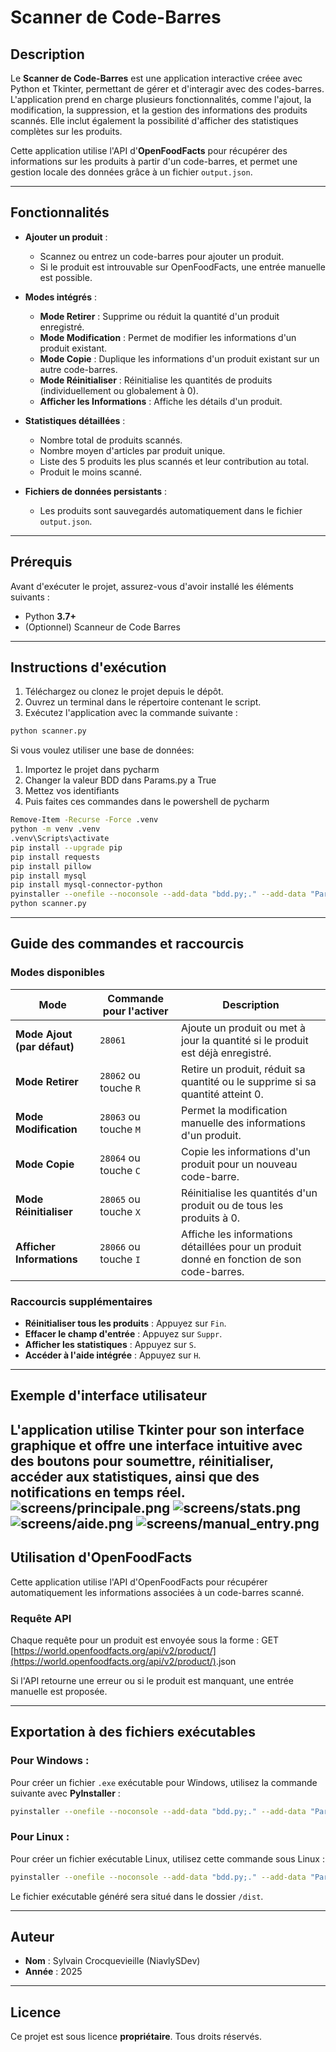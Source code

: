 # Scanner de Code-Barres

## Description

Le **Scanner de Code-Barres** est une application interactive créee avec Python et Tkinter, permettant de gérer et d'interagir avec des codes-barres. L'application prend en charge plusieurs fonctionnalités, comme l'ajout, la modification, la suppression, et la gestion des informations des produits scannés. Elle inclut également la possibilité d'afficher des statistiques complètes sur les produits.

Cette application utilise l'API d'**OpenFoodFacts** pour récupérer des informations sur les produits à partir d'un code-barres, et permet une gestion locale des données grâce à un fichier `output.json`.

---

## Fonctionnalités

- **Ajouter un produit** :
  - Scannez ou entrez un code-barres pour ajouter un produit.
  - Si le produit est introuvable sur OpenFoodFacts, une entrée manuelle est possible.

- **Modes intégrés** :
  - **Mode Retirer** : Supprime ou réduit la quantité d'un produit enregistré.
  - **Mode Modification** : Permet de modifier les informations d'un produit existant.
  - **Mode Copie** : Duplique les informations d'un produit existant sur un autre code-barres.
  - **Mode Réinitialiser** : Réinitialise les quantités de produits (individuellement ou globalement à 0).
  - **Afficher les Informations** : Affiche les détails d'un produit.

- **Statistiques détaillées** :
  - Nombre total de produits scannés.
  - Nombre moyen d'articles par produit unique.
  - Liste des 5 produits les plus scannés et leur contribution au total.
  - Produit le moins scanné.

- **Fichiers de données persistants** :
  - Les produits sont sauvegardés automatiquement dans le fichier `output.json`.

---

## Prérequis

Avant d'exécuter le projet, assurez-vous d'avoir installé les éléments suivants :

- Python **3.7+**
- (Optionnel) Scanneur de Code Barres
---

## Instructions d'exécution

1. Téléchargez ou clonez le projet depuis le dépôt.
2. Ouvrez un terminal dans le répertoire contenant le script.
3. Exécutez l'application avec la commande suivante :

```bash
python scanner.py
```

Si vous voulez utiliser une base de données:
1. Importez le projet dans pycharm
2. Changer la valeur BDD dans Params.py a True
3. Mettez vos identifiants
4. Puis faites ces commandes dans le powershell de pycharm

```bash
Remove-Item -Recurse -Force .venv
python -m venv .venv
.venv\Scripts\activate
pip install --upgrade pip
pip install requests
pip install pillow
pip install mysql
pip install mysql-connector-python
pyinstaller --onefile --noconsole --add-data "bdd.py;." --add-data "Params.py;." scanner.py
python scanner.py
```
---

## Guide des commandes et raccourcis

### Modes disponibles

| Mode                     | Commande pour l'activer   | Description                                                                                     |
|--------------------------|---------------------------|-------------------------------------------------------------------------------------------------|
| **Mode Ajout (par défaut)** | `28061`                   | Ajoute un produit ou met à jour la quantité si le produit est déjà enregistré.                 |
| **Mode Retirer**           | `28062` ou touche `R`      | Retire un produit, réduit sa quantité ou le supprime si sa quantité atteint 0.                 |
| **Mode Modification**      | `28063` ou touche `M`      | Permet la modification manuelle des informations d'un produit.                                 |
| **Mode Copie**             | `28064` ou touche `C`      | Copie les informations d'un produit pour un nouveau code-barre.                                |
| **Mode Réinitialiser**     | `28065` ou touche `X`      | Réinitialise les quantités d'un produit ou de tous les produits à 0.                           |
| **Afficher Informations**  | `28066` ou touche `I`      | Affiche les informations détaillées pour un produit donné en fonction de son code-barres.      |

### Raccourcis supplémentaires
- **Réinitialiser tous les produits** : Appuyez sur `Fin`.
- **Effacer le champ d'entrée** : Appuyez sur `Suppr`.
- **Afficher les statistiques** : Appuyez sur `S`.
- **Accéder à l'aide intégrée** : Appuyez sur `H`.

---

## Exemple d'interface utilisateur

L'application utilise **Tkinter** pour son interface graphique et offre une interface intuitive avec des boutons pour soumettre, réinitialiser, accéder aux statistiques, ainsi que des notifications en temps réel.
![screens/principale.png](screens/principale.png)
![screens/stats.png](screens/stats.png)
![screens/aide.png](screens/aide.png)
![screens/manual_entry.png](screens/manual_entry.png)
---

## Utilisation d'OpenFoodFacts

Cette application utilise l'API d'OpenFoodFacts pour récupérer automatiquement les informations associées à un code-barres scanné.

### Requête API
Chaque requête pour un produit est envoyée sous la forme :
GET [https://world.openfoodfacts.org/api/v2/product/](https://world.openfoodfacts.org/api/v2/product/)<code-barres>.json

Si l'API retourne une erreur ou si le produit est manquant, une entrée manuelle est proposée.

---

## Exportation à des fichiers exécutables

### Pour Windows :
Pour créer un fichier `.exe` exécutable pour Windows, utilisez la commande suivante avec **PyInstaller** :

```bash
pyinstaller --onefile --noconsole --add-data "bdd.py;." --add-data "Params.py;." scanner.py
```

### Pour Linux :
Pour créer un fichier exécutable Linux, utilisez cette commande sous Linux :

```bash
pyinstaller --onefile --noconsole --add-data "bdd.py;." --add-data "Params.py;." scanner.py
```

Le fichier exécutable généré sera situé dans le dossier `/dist`.

---

## Auteur

- **Nom** : Sylvain Crocquevieille (NiavlySDev)
- **Année** : 2025

---

## Licence

Ce projet est sous licence **propriétaire**. Tous droits réservés.